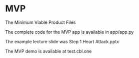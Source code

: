 # MVP
The Minimum Viable Product Files

The complete code for the MVP app is available in app/app.py


The example lecture slide was Step 1 Heart Attack.pptx


The MVP demo is available at test.cbl.one
